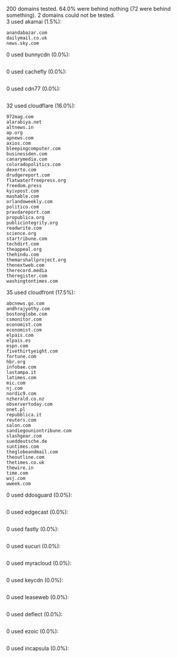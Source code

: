 200 domains tested. 64.0% were behind nothing (72 were behind something). 2 domains could not be tested.<br>
3 used akamai (1.5%):
```
anandabazar.com
dailymail.co.uk
news.sky.com
```

0 used bunnycdn (0.0%):
```

```

0 used cachefly (0.0%):
```

```

0 used cdn77 (0.0%):
```

```

32 used cloudflare (16.0%):
```
972mag.com
alarabiya.net
altnews.in
ap.org
apnews.com
axios.com
bleepingcomputer.com
businessden.com
canarymedia.com
coloradopolitics.com
dexerto.com
drudgereport.com
flatwaterfreepress.org
freedom.press
kyivpost.com
mashable.com
orlandoweekly.com
politico.com
pravdareport.com
propublica.org
publicintegrity.org
readwrite.com
science.org
startribune.com
techdirt.com
theappeal.org
thehindu.com
themarshallproject.org
thenextweb.com
therecord.media
theregister.com
washingtontimes.com
```

35 used cloudfront (17.5%):
```
abcnews.go.com
andhrajyothy.com
bostonglobe.com
csmonitor.com
economist.com
economist.com
elpais.com
elpais.es
espn.com
fivethirtyeight.com
fortune.com
hbr.org
infobae.com
lastampa.it
latimes.com
mic.com
nj.com
nordic9.com
nzherald.co.nz
observertoday.com
onet.pl
repubblica.it
reuters.com
salon.com
sandiegouniontribune.com
slashgear.com
sueddeutsche.de
suntimes.com
theglobeandmail.com
theoutline.com
thetimes.co.uk
thewire.in
time.com
wsj.com
wweek.com
```

0 used ddosguard (0.0%):
```

```

0 used edgecast (0.0%):
```

```

0 used fastly (0.0%):
```

```

0 used sucuri (0.0%):
```

```

0 used myracloud (0.0%):
```

```

0 used keycdn (0.0%):
```

```

0 used leaseweb (0.0%):
```

```

0 used deflect (0.0%):
```

```

0 used ezoic (0.0%):
```

```

0 used incapsula (0.0%):
```

```
